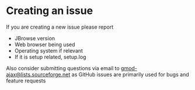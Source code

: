 # Creating an issue

If you are creating a new issue please report

- JBrowse version
- Web browser being used
- Operating system if relevant
- If it is setup related, setup.log


Also consider submitting questions via email to gmod-ajax@lists.sourceforge.net as GitHub issues are primarily used for bugs and feature requests
